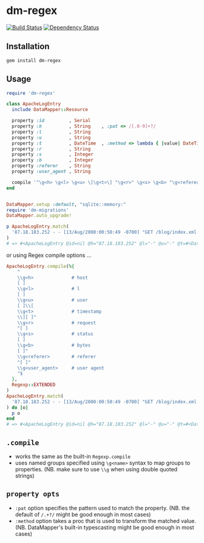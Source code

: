 dm-regex
===

[![Build Status](https://travis-ci.org/locomote/dm-regex.png?branch=master)](https://travis-ci.org/locomote/dm-regex)
[![Dependency Status](https://gemnasium.com/locomote/dm-regex.png)](https://gemnasium.com/locomote/dm-regex)

Installation
---

```
gem install dm-regex
```

Usage
---
``` ruby
require 'dm-regex'

class ApacheLogEntry
  include DataMapper::Resource

  property :id         , Serial
  property :h          , String    , :pat => /[.0-9]+?/
  property :l          , String
  property :u          , String
  property :t          , DateTime  , :method => lambda { |value| DateTime.strptime(value, '%d/%b/%Y:%H:%M:%S %z') }
  property :r          , String
  property :s          , Integer
  property :b          , Integer
  property :referer    , String
  property :user_agent , String

  compile '^\g<h> \g<l> \g<u> \[\g<t>\] "\g<r>" \g<s> \g<b> "\g<referer>" "\g<user_agent>"$'
end


DataMapper.setup :default, "sqlite::memory:"
require 'dm-migrations'
DataMapper.auto_upgrade!

p ApacheLogEntry.match(
  '87.18.183.252 - - [13/Aug/2008:00:50:49 -0700] "GET /blog/index.xml HTTP/1.1" 302 527 "-" "Feedreader 3.13 (Powered by Newsbrain)"'
)
# => #<ApacheLogEntry @id=nil @h="87.18.183.252" @l="-" @u="-" @t=#<DateTime: 2008-08-13T00:50:49-07:00 ((2454692j,28249s,0n),-25200s,2299161j)> @r="GET /blog/index.xml HTTP/1.1" @s=302 @b=527 @referer="-" @user_agent="Feedreader 3.13 (Powered by Newsbrain)">
```

or using Regex compile options ...

``` ruby
ApacheLogEntry.compile(%{
    ^
    \\g<h>              # host
    [ ]
    \\g<l>              # l
    [ ]
    \\g<u>              # user
    [ ]\\[
    \\g<t>              # timestamp
    \\][ ]"
    \\g<r>              # request
    "[ ]
    \\g<s>              # status
    [ ]
    \\g<b>              # bytes
    [ ]"
    \\g<referer>        # referer
    "[ ]"
    \\g<user_agent>     # user agent
    "$
  },
  Regexp::EXTENDED
)
ApacheLogEntry.match(
  '87.18.183.252 - - [13/Aug/2008:00:50:49 -0700] "GET /blog/index.xml HTTP/1.1" 302 527 "-" "Feedreader 3.13 (Powered by Newsbrain)"'
) do |o|
  p o
end
# => #<ApacheLogEntry @id=nil @h="87.18.183.252" @l="-" @u="-" @t=#<DateTime: 2008-08-13T00:50:49-07:00 ((2454692j,28249s,0n),-25200s,2299161j)> @r="GET /blog/index.xml HTTP/1.1" @s=302 @b=527 @referer="-" @user_agent="Feedreader 3.13 (Powered by Newsbrain)">
```

`.compile`
---
 * works the same as the built-in `Regexp.compile`
 * uses named groups specified using `\g<name>` syntax to map groups to properties. (NB. make sure to use `\\g` when using double quoted strings)

`property opts`
---

 * `:pat` option specifies the pattern used to match the property. (NB. the default of `/.+?/` might be good enough in most cases)
 * `:method` option takes a proc that is used to transform the matched value. (NB. DataMapper's built-in typescasting might be good enough in most cases)
